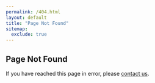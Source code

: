 ```yaml
---
permalink: /404.html
layout: default
title: "Page Not Found"
sitemap:
  exclude: true
---
```


## Page Not Found

If you have reached this page in error, please [contact us](/contact/).